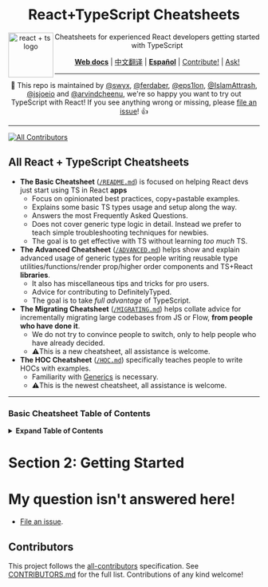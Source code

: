 <div align="center">
<h1>React+TypeScript Cheatsheets</h1>

<a href="https://github.com/typescript-cheatsheets/react-typescript-cheatsheet/issues/81">
  <img
    height="90"
    width="90"
    alt="react + ts logo"
    src="https://user-images.githubusercontent.com/6764957/53868378-2b51fc80-3fb3-11e9-9cee-0277efe8a927.png"
    align="left"
  />
</a>

<p>Cheatsheets for experienced React developers getting started with TypeScript</p>

[**Web docs**](https://react-typescript-cheatsheet.netlify.app/docs/basic/setup) |
[中文翻译](https://github.com/fi3ework/blog/tree/master/react-typescript-cheatsheet-cn) |
[**Español**](https://github.com/typescript-cheatsheets/react-typescript-cheatsheet-es) |
[Contribute!](https://github.com/typescript-cheatsheets/react-typescript-cheatsheet/blob/master/CONTRIBUTING.md) |
[Ask!](https://github.com/typescript-cheatsheets/react-typescript-cheatsheet/issues/new/choose)

</div>

---

<div align="center">

:wave: This repo is maintained by [@swyx](https://twitter.com/swyx), [@ferdaber](https://twitter.com/ferdaber), [@eps1lon](https://twitter.com/sebsilbermann), [@IslamAttrash](https://twitter.com/IslamAttrash), [@jsjoeio](https://twitter.com/jsjoeio) and [@arvindcheenu](https://twitter.com/arvincheenu), we're so happy you want to try out TypeScript with React! If you see anything wrong or missing, please [file an issue](https://github.com/typescript-cheatsheets/react-typescript-cheatsheet/issues/new/choose)! :+1:

</div>

---

[![All Contributors](https://img.shields.io/github/contributors/typescript-cheatsheets/react-typescript-cheatsheet?color=orange&style=flat-square)](/CONTRIBUTORS.md)

## All React + TypeScript Cheatsheets

- **The Basic Cheatsheet** ([`/README.md`](/README.md#basic-cheatsheet-table-of-contents)) is focused on helping React devs just start using TS in React **apps**
  - Focus on opinionated best practices, copy+pastable examples.
  - Explains some basic TS types usage and setup along the way.
  - Answers the most Frequently Asked Questions.
  - Does not cover generic type logic in detail. Instead we prefer to teach simple troubleshooting techniques for newbies.
  - The goal is to get effective with TS without learning _too much_ TS.
- **The Advanced Cheatsheet** ([`/ADVANCED.md`](https://react-typescript-cheatsheet.netlify.app/docs/advanced/intro)) helps show and explain advanced usage of generic types for people writing reusable type utilities/functions/render prop/higher order components and TS+React **libraries**.
  - It also has miscellaneous tips and tricks for pro users.
  - Advice for contributing to DefinitelyTyped.
  - The goal is to take _full advantage_ of TypeScript.
- **The Migrating Cheatsheet** ([`/MIGRATING.md`](https://react-typescript-cheatsheet.netlify.app/docs/migration/intro)) helps collate advice for incrementally migrating large codebases from JS or Flow, **from people who have done it**.
  - We do not try to convince people to switch, only to help people who have already decided.
  - ⚠️This is a new cheatsheet, all assistance is welcome.
- **The HOC Cheatsheet** ([`/HOC.md`](https://react-typescript-cheatsheet.netlify.app/docs/hoc/intro)) specifically teaches people to write HOCs with examples.
  - Familiarity with [Generics](https://www.typescriptlang.org/docs/handbook/generics.html) is necessary.
  - ⚠️This is the newest cheatsheet, all assistance is welcome.

---

### Basic Cheatsheet Table of Contents

<details>

<summary><b>Expand Table of Contents</b></summary>

- [Section 1: Setup](#section-1-setup)
  <!--START-SECTION:setup-toc-->
  <!--END-SECTION:setup-toc-->
- [Section 2: Getting Started](#section-2-getting-started)
  - [Function Components](#function-components)
  - [Hooks](#hooks)
  - [Class Components](#class-components)
  - [Typing defaultProps](#typing-defaultprops)
  - [Types or Interfaces?](#types-or-interfaces)
  - [Basic Prop Types Examples](#basic-prop-types-examples)
  - [Useful React Prop Type Examples](#useful-react-prop-type-examples)
  - [getDerivedStateFromProps](#getDerivedStateFromProps)
  - [Forms and Events](#forms-and-events)
  - [Context](#context)
  - [forwardRef/createRef](#forwardrefcreateref)
  - [Portals](#portals)
  - [Error Boundaries](#error-boundaries)
  - [Concurrent React/React Suspense](#concurrent-reactreact-suspense)
- [Basic Troubleshooting Handbook: Types](#basic-troubleshooting-handbook-types)
  <!--START-SECTION:types-toc-->
  <!--END-SECTION:types-toc-->
- [Troubleshooting Handbook: Operators](#troubleshooting-handbook-operators)
- [Troubleshooting Handbook: Utilties](#troubleshooting-handbook-utilities)
- [Troubleshooting Handbook: tsconfig.json](#troubleshooting-handbook-tsconfigjson)
- [Troubleshooting Handbook: Bugs in official typings](#troubleshooting-handbook-bugs-in-official-typings)
- [Recommended React + TypeScript codebases to learn from](#recommended-react--typescript-codebases-to-learn-from)
- [Recommended React + TypeScript talks](#recommended-react--typescript-talks)
- [Editor Tooling and Integration](#editor-tooling-and-integration)
- [Linting](#linting)
- [Other React + TypeScript resources](#other-react--typescript-resources)
- [Time to Really Learn TypeScript](#time-to-really-learn-typescript)
- [Example App](#example-app)
- [My question isn't answered here!](#my-question-isnt-answered-here)
  </details>

<!--START-SECTION:setup-->
<!--END-SECTION:setup-->

# Section 2: Getting Started

<!--START-SECTION:function-components-->
<!--END-SECTION:function-components-->

<!--START-SECTION:hooks-->
<!--END-SECTION:hooks-->

<!--START-SECTION:class-components-->
<!--END-SECTION:class-components-->

<!--START-SECTION:default-props-->
<!--END-SECTION:default-props-->

<!--START-SECTION:type-or-interface-->
<!--END-SECTION:type-or-interface-->

<!--START-SECTION:basic-type-examples-->
<!--END-SECTION:basic-type-examples-->

<!--START-SECTION:react-prop-type-examples-->
<!--END-SECTION:react-prop-type-examples-->

<!--START-SECTION:get-derived-state-from-props-->
<!--END-SECTION:get-derived-state-from-props-->

<!--START-SECTION:forms-and-events-->
<!--END-SECTION:forms-and-events-->

<!--START-SECTION:context-->
<!--END-SECTION:context-->

<!--START-SECTION:forward-create-ref-->
<!--END-SECTION:forward-create-ref-->

<!--START-SECTION:portals-->
<!--END-SECTION:portals-->

<!--START-SECTION:error-boundaries-->
<!--END-SECTION:error-boundaries-->

<!--START-SECTION:concurrent-->
<!--END-SECTION:concurrent-->

<!--START-SECTION:types-->
<!--END-SECTION:types-->

<!--START-SECTION:operators-->
<!--END-SECTION:operators-->

<!--START-SECTION:utilities-->
<!--END-SECTION:utilities-->

<!--START-SECTION:ts-config-->
<!--END-SECTION:ts-config-->

<!--START-SECTION:official-typings-bugs-->
<!--END-SECTION:official-typings-bugs-->

<!--START-SECTION:non-ts-files-->
<!--END-SECTION:non-ts-files-->

<!--START-SECTION:resources-->
<!--END-SECTION:resources-->

<!--START-SECTION:editor-integration-->
<!--END-SECTION:editor-integration-->

<!--START-SECTION:linting-->
<!--END-SECTION:linting-->

<!--START-SECTION:other-resources-->
<!--END-SECTION:other-resources-->

<!--START-SECTION:talks-->
<!--END-SECTION:talks-->

<!--START-SECTION:learn-ts-->
<!--END-SECTION:learn-ts-->

<!--START-SECTION:examples-->
<!--END-SECTION:examples-->

# My question isn't answered here!

- [File an issue](https://github.com/typescript-cheatsheets/react-typescript-cheatsheet/issues/new).

## Contributors

This project follows the [all-contributors](https://github.com/all-contributors/all-contributors) specification. See [CONTRIBUTORS.md](/CONTRIBUTORS.md) for the full list. Contributions of any kind welcome!
